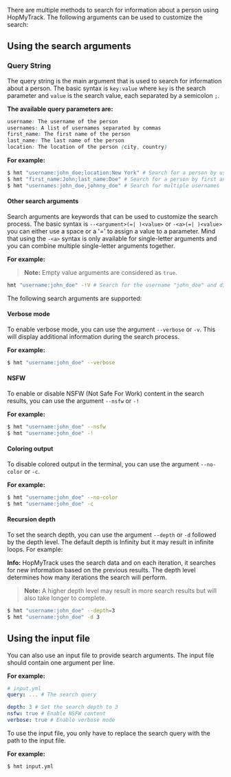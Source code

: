 There are multiple methods to search for information about a person using HopMyTrack. The following arguments can be used to customize the search:

## Using the search arguments

### Query String

The query string is the main argument that is used to search for information about a person.
The basic syntax is `key:value` where `key` is the search parameter and `value` is the search value, each separated by a semicolon `;`.

**The available query parameters are:**

```css
username: The username of the person
usernames: A list of usernames separated by commas
first_name: The first name of the person
last_name: The last name of the person
location: The location of the person (city, country)
```

**For example:**

```bash
$ hmt "username:john_doe;location:New York" # Search for a person by username and location
$ hmt "first_name:John;last_name:Doe" # Search for a person by first and last name
$ hmt "usernames:john_doe,johnny_doe" # Search for multiple usernames
```

#### Other search arguments

Search arguments are keywords that can be used to customize the search process.
The basic syntax is `--<argument>(=| )<value>` or `-<a>(=| )<value>` you can either use a space or a '=' to assign a value to a parameter. Mind that using the `-<a>` syntax is only available for single-letter arguments and you can combine multiple single-letter arguments together.

**For example:**

> **Note:** Empty value arguments are considered as `true`.

```bash
hmt "username:john_doe" -!V # Search for the username "john_doe" and disable NSFW content and enable verbose mode
```

The following search arguments are supported:

#### Verbose mode

To enable verbose mode, you can use the argument `--verbose` or `-v`. This will display additional information during the search process.

**For example:**

```bash
$ hmt "username:john_doe" --verbose
```

#### NSFW

To enable or disable NSFW (Not Safe For Work) content in the search results, you can use the argument `--nsfw` or `-!`

**For example:**

```bash
$ hmt "username:john_doe" --nsfw
$ hmt "username:john_doe" -!
```

#### Coloring output

To disable colored output in the terminal, you can use the argument `--no-color` or `-c`.

**For example:**

```bash
$ hmt "username:john_doe" --no-color
$ hmt "username:john_doe" -c
```

#### Recursion depth

To set the search depth, you can use the argument `--depth` or `-d` followed by the depth level. The default depth is Infinity but it may result in infinite loops. For example:

**Info:** HopMyTrack uses the search data and on each iteration, it searches for new information based on the previous results. The depth level determines how many iterations the search will perform.

> **Note:** A higher depth level may result in more search results but will also take longer to complete.

```bash
$ hmt "username:john_doe" --depth=3
$ hmt "username:john_doe" -d 3
```

## Using the input file

You can also use an input file to provide search arguments. The input file should contain one argument per line.

**For example:**

```yaml
# input.yml
query: ... # The search query

depth: 3 # Set the search depth to 3
nsfw: true # Enable NSFW content
verbose: true # Enable verbose mode
```

To use the input file, you only have to replace the search query with the path to the input file.

**For example:**

```bash
$ hmt input.yml
```
